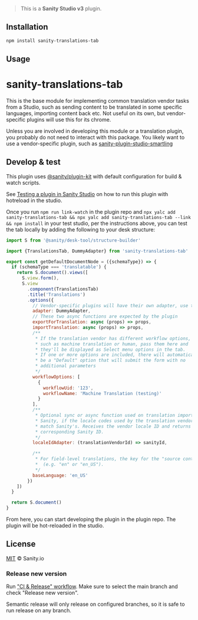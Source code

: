 > This is a **Sanity Studio v3** plugin.

## Installation

```sh
npm install sanity-translations-tab
```

## Usage

# sanity-translations-tab

This is the base module for implementing common translation vendor tasks from a Studio, such as sending content to be translated in some specific languages, importing content back etc. Not useful on its own, but vendor-specific plugins will use this for its chrome.

Unless you are involved in developing this module or a translation plugin, you probably do not need to interact with this package. You likely want to use a vendor-specific plugin, such as [sanity-plugin-studio-smartling](https://github.com/sanity-io/sanity-plugin-studio-smartling)

## Develop & test

This plugin uses [@sanity/plugin-kit](https://github.com/sanity-io/plugin-kit)
with default configuration for build & watch scripts.

See [Testing a plugin in Sanity Studio](https://github.com/sanity-io/plugin-kit#testing-a-plugin-in-sanity-studio)
on how to run this plugin with hotreload in the studio.

Once you run `npm run link-watch` in the plugin repo and `npx yalc add sanity-translations-tab && npx yalc add sanity-translations-tab --link && npm install` in your test studio, per the instructions above, you can test the tab locally by adding the following to your desk structure:

```js
import S from '@sanity/desk-tool/structure-builder'

import {TranslationsTab, DummyAdapter} from 'sanity-translations-tab'

export const getDefaultDocumentNode = ({schemaType}) => {
  if (schemaType === 'translatable') {
    return S.document().views([
      S.view.form(),
      S.view
        .component(TranslationsTab)
        .title('Translations')
        .options({
          // Vendor-specific plugins will have their own adapter, use this for dev
          adapter: DummyAdapter,
          // These two async functions are expected by the plugin
          exportForTranslation: async (props) => props,
          importTranslation: async (props) => props,
          /**
           * If the translation vendor has different workflow options,
           * such as machine translation or human, pass them here and
           * they'll be displayed as Select menu options in the tab.
           * If one or more options are included, there will automatically
           * be a "Default" option that will submit the form with no
           * additional parameters
           */
          workflowOptions: [
            {
              workflowUid: '123',
              workflowName: 'Machine Translation (testing)'
            }
          ],
          /**
           * Optional sync or async function used on translation import to
           * Sanity, if the locale codes used by the translation vendor don't
           * match Sanity's. Receives the vendor locale ID and returns the
           * corresponding Sanity ID.
           */
          localeIdAdapter: (translationVendorId) => sanityId,

          /**
           * For field-level translations, the key for the "source content"
           *  (e.g. "en" or "en_US").
           */
          baseLanguage: 'en_US'
        })
    ])
  }

  return S.document()
}
```

From here, you can start developing the plugin in the plugin repo. The plugin will be hot-reloaded in the studio.

## License

[MIT](LICENSE) © Sanity.io

### Release new version

Run ["CI & Release" workflow](https://github.com/sanity-io/sanity-translations-tab/actions/workflows/main.yml).
Make sure to select the main branch and check "Release new version".

Semantic release will only release on configured branches, so it is safe to run release on any branch.
